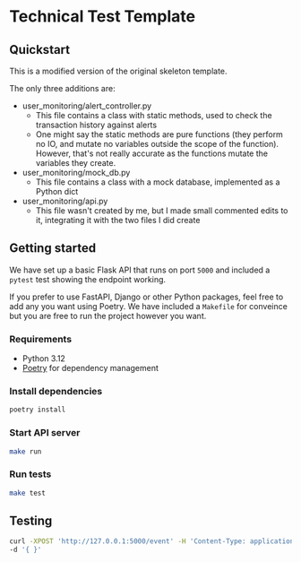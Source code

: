 # Technical Test Template

## Quickstart

This is a modified version of the original skeleton template.

The only three additions are:

- user_monitoring/alert_controller.py
  - This file contains a class with static methods, used to check the transaction history against alerts
  - One might say the static methods are pure functions (they perform no IO, and mutate no variables outside the scope of the function). However, that's not really accurate as the functions mutate the variables they create.
- user_monitoring/mock_db.py
  - This file contains a class with a mock database, implemented as a Python dict
- user_monitoring/api.py
  - This file wasn't created by me, but I made small commented edits to it, integrating it with the two files I did create

## Getting started

We have set up a basic Flask API that runs on port `5000` and included a `pytest` test showing the endpoint working.

If you prefer to use FastAPI, Django or other Python packages, feel free to add any you want using Poetry.
We have included a `Makefile` for conveince but you are free to run the project however you want.

### Requirements

- Python 3.12
- [Poetry](https://python-poetry.org/docs/) for dependency management

### Install dependencies

```sh
poetry install
```

### Start API server

```sh
make run
```

### Run tests

```sh
make test
```

## Testing

```sh
curl -XPOST 'http://127.0.0.1:5000/event' -H 'Content-Type: application/json' \
-d '{ }'
```
